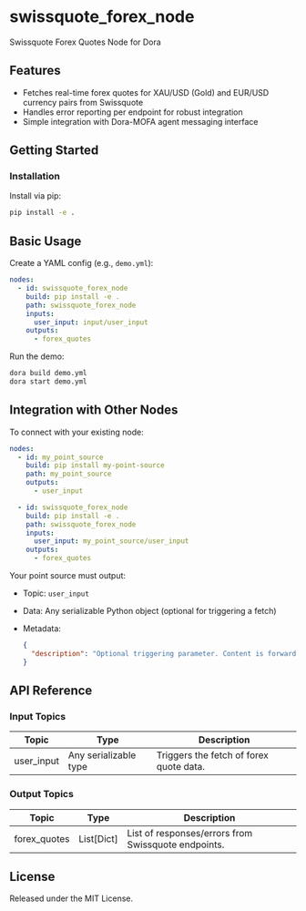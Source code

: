 # swissquote_forex_node

Swissquote Forex Quotes Node for Dora

## Features
- Fetches real-time forex quotes for XAU/USD (Gold) and EUR/USD currency pairs from Swissquote
- Handles error reporting per endpoint for robust integration
- Simple integration with Dora-MOFA agent messaging interface

## Getting Started

### Installation
Install via pip:
```bash
pip install -e .
```

## Basic Usage

Create a YAML config (e.g., `demo.yml`):

```yaml
nodes:
  - id: swissquote_forex_node
    build: pip install -e .
    path: swissquote_forex_node
    inputs:
      user_input: input/user_input
    outputs:
      - forex_quotes
```

Run the demo:

```bash
dora build demo.yml
dora start demo.yml
```

## Integration with Other Nodes

To connect with your existing node:

```yaml
nodes:
  - id: my_point_source
    build: pip install my-point-source
    path: my_point_source
    outputs:
      - user_input

  - id: swissquote_forex_node
    build: pip install -e .
    path: swissquote_forex_node
    inputs:
      user_input: my_point_source/user_input
    outputs:
      - forex_quotes
```

Your point source must output:

* Topic: `user_input`
* Data: Any serializable Python object (optional for triggering a fetch)
* Metadata:

  ```json
  {
    "description": "Optional triggering parameter. Content is forwarded as context if needed."
  }
  ```

## API Reference

### Input Topics

| Topic       | Type                  | Description                             |
| ----------- | --------------------- | --------------------------------------- |
| user_input  | Any serializable type | Triggers the fetch of forex quote data. |

### Output Topics

| Topic        | Type           | Description                                            |
| ------------ | --------------| ------------------------------------------------------ |
| forex_quotes | List[Dict]     | List of responses/errors from Swissquote endpoints.    |

## License

Released under the MIT License.
